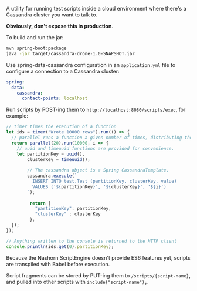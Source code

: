 A utility for running test scripts inside a cloud environment where there's a Cassandra cluster you want to talk to.

__Obviously, don't expose this in production__.

To build and run the jar:

```sh
mvn spring-boot:package
java -jar target/cassandra-drone-1.0-SNAPSHOT.jar
```

Use spring-data-cassandra configuration in an `application.yml` file to configure a connection to a Cassandra cluster:

```yaml
spring:
  data:
    cassandra:
      contact-points: localhost
```

Run scripts by POST-ing them to `http://localhost:8080/scripts/exec`, for example:

```javascript
// timer times the execution of a function
let ids = timer("Wrote 10000 rows").run(() => {
  // parallel runs a function a given number of times, distributing the work across a given number of threads
  return parallel(20).run(10000, i => {
    // uuid and timeuuid functions are provided for convenience.
    let partitionKey = uuid(),
        clusterKey = timeuuid();
        
        // The cassandra object is a Spring CassandraTemplate.
        cassandra.execute(`
          INSERT INTO test.Test (partitionKey, clusterKey, value)
          VALUES ('${partitionKey}', '${clusterKey}', '${i}')
        `);
        
         return {
           "partitionKey": partitionKey,
           "clusterKey" : clusterKey
         };
  });
});

// Anything written to the console is returned to the HTTP client
console.println(ids.get(0).partitionKey);
```

Because the Nashorn ScriptEngine doesn't provide ES6 features yet, scripts are transpiled with Babel before execution.

Script fragments can be stored by PUT-ing them to `/scripts/{script-name}`, and pulled into other scripts with `include("script-name");`.

